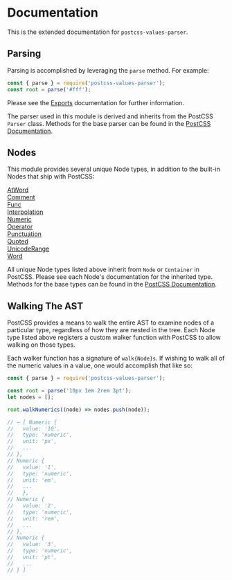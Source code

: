 # Documentation

This is the extended documentation for `postcss-values-parser`.

## Parsing

Parsing is accomplished by leveraging the `parse` method. For example:

```js
const { parse } = require('postcss-values-parser');
const root = parse('#fff');
```

Please see the [Exports](./Exports.md) documentation for further information.

The parser used in this module is derived and inherits from the PostCSS `Parser` class. Methods for the base parser can be found in the [PostCSS Documentation](https://github.com/postcss/postcss/tree/master/docs).

## Nodes

This module provides several unique Node types, in addition to the built-in Nodes that ship with PostCSS:

[AtWord](./AtWord.md)<br/>
[Comment](./Comment.md)<br/>
[Func](./Func.md)<br/>
[Interpolation](./Interpolation.md)<br/>
[Numeric](./Numeric.md)<br/>
[Operator](./Operator.md)<br/>
[Punctuation](./Punctuation.md)<br/>
[Quoted](./Quoted.md)<br/>
[UnicodeRange](./UnicodeRange.md)<br/>
[Word](./Word.md)<br/>

All unique Node types listed above inherit from `Node` or `Container` in PostCSS. Please see each Node's documentation for the inherited type. Methods for the base types can be found in the [PostCSS Documentation](https://github.com/postcss/postcss/tree/master/docs).

## Walking The AST

PostCSS provides a means to walk the entire AST to examine nodes of a particular type, regardless of how they are nested in the tree. Each Node type listed above registers a custom walker function with PostCSS to allow walking on those types.

Each walker function has a signature of `walk{Node}s`. If wishing to walk all of the numeric values in a value, one would accomplish that like so:

```js
const { parse } = require('postcss-values-parser');

const root = parse('10px 1em 2rem 3pt');
let nodes = [];

root.walkNumerics((node) => nodes.push(node));

// → [ Numeric {
//   value: '10',
//   type: 'numeric',
//   unit: 'px',
//   ...
// },
// Numeric {
//   value: '1',
//   type: 'numeric',
//   unit: 'em',
//   ...
//   },
// Numeric {
//   value: '2',
//   type: 'numeric',
//   unit: 'rem',
//   ...
// },
// Numeric {
//   value: '3',
//   type: 'numeric',
//   unit: 'pt',
//   ...
// } ]
```
